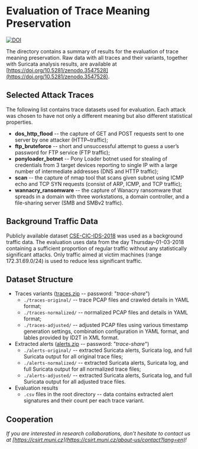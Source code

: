 # Evaluation of Trace Meaning Preservation

[![DOI](https://zenodo.org/badge/DOI/10.5281/zenodo.3547528.svg)](https://doi.org/10.5281/zenodo.3547528)

The directory contains a summary of results for the evaluation of trace meaning preservation. Raw data with all traces and their variants, together with Suricata analysis results, are available at [https://doi.org/10.5281/zenodo.3547528](https://doi.org/10.5281/zenodo.3547528).


## Selected Attack Traces

The following list contains trace datasets used for evaluation. Each attack was chosen to have not only a different meaning but also different statistical properties.

* **dos_http_flood** -- the capture of GET and POST requests sent to one server by one attacker (HTTP~traffic);
* **ftp_bruteforce** -- short and unsuccessful attempt to guess a user’s password for FTP service (FTP traffic);
* **ponyloader_botnet** -- Pony Loader botnet used for stealing of credentials from 3 target devices reporting to single IP with a large number of intermediate addresses (DNS and HTTP traffic);
* **scan** -- the capture of nmap tool that scans given subnet using ICMP echo and TCP SYN requests (consist of ARP, ICMP, and TCP traffic);
* **wannacry_ransomware** -- the capture of Wanacry ransomware that spreads in a domain with three workstations, a domain controller, and a file-sharing server (SMB and SMBv2 traffic).


## Background Traffic Data

Publicly available dataset [CSE-CIC-IDS-2018](https://www.unb.ca/cic/datasets/ids-2018.html) was used as a background traffic data. The evaluation uses data from the day Thursday-01-03-2018 containing a sufficient proportion of regular traffic without any statistically significant attacks. Only traffic aimed at victim machines (range 172.31.69.0/24) is used to reduce less significant traffic.


## Dataset Structure

* Traces variants ([traces.zip](https://zenodo.org/record/3547528/files/traces.zip) -- password: "*trace-share*")
    * `./traces-original/` -- trace PCAP files and crawled details in YAML format;
    * `./traces-normalized/` -- normalized PCAP files and details in YAML format;
    * `./traces-adjusted/` -- adjusted PCAP files using various timestamp generation settings, combination configuration in YAML format, and lables provided by ID2T in XML format.
* Extracted alerts ([alerts.zip](https://zenodo.org/record/3547528/files/alerts.zip) -- password: "*trace-share*")
    * `./alerts-original/` -- extracted Suricata alerts, Suricata log, and full Suricata output for all original trace files;
    * `./alerts-normalized/` -- extracted Suricata alerts, Suricata log, and full Suricata output for all normalized trace files;
    * `./alerts-adjusted/` -- extracted Suricata alerts, Suricata log, and full Suricata output for all adjusted trace files.
* Evaluation results 
    * `.csv` files in the root directory -- data contains extracted alert signatures and their count per each trace variant.


## Cooperation

*If you are interested in research collaborations, don't hesitate to contact us at  [https://csirt.muni.cz](https://csirt.muni.cz/about-us/contact?lang=en)!*
